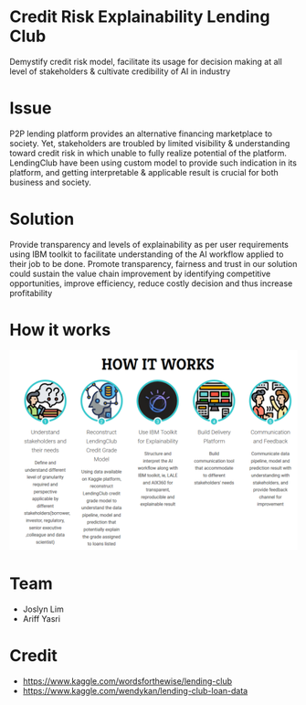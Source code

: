 # Credit Risk Explainability Lending Club

Demystify credit risk model, facilitate its usage for decision making at all level of stakeholders & cultivate credibility of AI in industry

# Issue

P2P lending platform provides an alternative financing marketplace to society. Yet, stakeholders are troubled by limited visibility & understanding toward credit risk in which unable to fully realize potential of the platform. LendingClub have been using custom model to provide such indication in its platform, and getting interpretable & applicable result is crucial for both business and society.

# Solution

Provide transparency and levels of explainability as per user requirements using IBM toolkit to facilitate understanding of the AI workflow applied to their job to be done. Promote transparency, fairness and trust in our solution could sustain the value chain improvement by  identifying competitive opportunities, improve efficiency, reduce costly decision and thus increase profitability

# How it works

![How It Works](https://github.com/ariffyasri/Credit-Risk-Explainability-Lending-Club/blob/master/how-it-works.png)

# Team

- Joslyn Lim
- Ariff Yasri

# Credit

- https://www.kaggle.com/wordsforthewise/lending-club
- https://www.kaggle.com/wendykan/lending-club-loan-data
